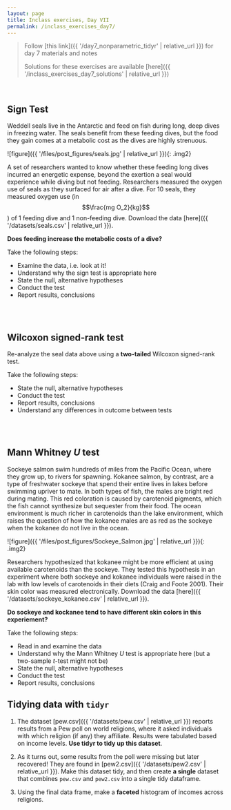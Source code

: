 ```yaml
---
layout: page
title: Inclass exercises, Day VII
permalink: /inclass_exercises_day7/
---
```

> Follow [this link]({{ '/day7_nonparametric_tidyr' | relative_url }}) for day 7 materials and notes
>
> Solutions for these exercises are available [here]({{ '/inclass_exercises_day7_solutions' | relative_url }})

<br>


## Sign Test 

Weddell seals live in the Antarctic and feed on fish during long, deep dives in freezing water. The seals benefit from these feeding dives, but the food they gain comes at a metabolic cost as the dives are highly strenuous.

![figure]({{ '/files/post_figures/seals.jpg' | relative_url }}){: .img2}

A set of researchers wanted to know whether these feeding long dives incurred an energetic expense, beyond the exertion a seal would experience while diving but not feeding. Researchers measured the oxygen use of seals as they surfaced for air after a dive. For 10 seals, they measured oxygen use (in $$\frac{mg O_2}{kg}$$) of 1 feeding dive and 1 non-feeding dive. Download the data [here]({{ '/datasets/seals.csv' | relative_url }}).
**Does feeding increase the metabolic costs of a dive?**

Take the following steps:
+ Examine the data, i.e. look at it!
+ Understand why the sign test is appropriate here
+ State the null, alternative hypotheses 
+ Conduct the test
+ Report results, conclusions


<br><br>

## Wilcoxon signed-rank test

Re-analyze the seal data above using a **two-tailed** Wilcoxon signed-rank test. 

Take the following steps:
+ State the null, alternative hypotheses 
+ Conduct the test
+ Report results, conclusions
+ Understand any differences in outcome between tests


<br><br>

## Mann Whitney *U* test

Sockeye salmon swim hundreds of miles from the Pacific Ocean, where they grow up, to rivers for spawning. Kokanee salmon, by contrast, are a type of freshwater sockeye that spend their entire lives in lakes before swimming upriver to mate. In both types of fish, the males are bright red during mating. This red coloration is caused by carotenoid pigments, which the fish cannot synthesize but sequester from their food. The ocean environment is much richer in carotenoids than the lake environment, which raises the question of how the kokanee males are as red as the sockeye when the kokanee do not live in the ocean. 

![figure]({{ '/files/post_figures/Sockeye_Salmon.jpg' | relative_url }}){: .img2}

Researchers hypothesized that kokanee might be more efficient at using available carotenoids than the sockeye. They tested this hypothesis in an experiment where both sockeye and kokanee individuals were raised in the lab with low levels of carotenoids in their diets (Craig and Foote 2001). Their skin color was measured electronically. Download the data [here]({{ '/datasets/sockeye_kokanee.csv' | relative_url }}).


**Do sockeye and kockanee tend to have different skin colors in this experiement?**

Take the following steps:
+ Read in and examine the data
+ Understand why the Mann Whitney *U* test is appropriate here (but a two-sample *t*-test might not be)
+ State the null, alternative hypotheses 
+ Conduct the test
+ Report results, conclusions

## Tidying data with `tidyr`

1. The dataset [pew.csv]({{ '/datasets/pew.csv' | relative_url }}) reports results from a Pew poll on world religions, where it asked individuals with which religion (if any) they affiliate. Results were tabulated based on income levels. **Use tidyr to tidy up this dataset**.

2. As it turns out, some results from the poll were missing but later recovered! They are found in [pew2.csv]({{ '/datasets/pew2.csv' | relative_url }}). Make this dataset tidy, and then create **a single** dataset that combines `pew.csv` and `pew2.csv` into a single tidy dataframe.

3. Using the final data frame, make a **faceted** histogram of incomes across religions. 